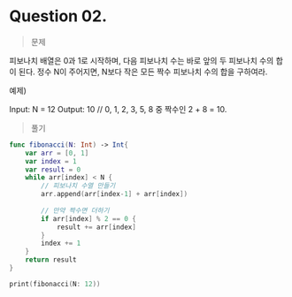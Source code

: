 # Question 02.

> 문제

피보나치 배열은 0과 1로 시작하며, 다음 피보나치 수는 바로 앞의 두 피보나치 수의 합이 된다. 정수 N이 주어지면, N보다 작은 모든 짝수 피보나치 수의 합을 구하여라.

예제)

Input: N = 12
Output: 10 // 0, 1, 2, 3, 5, 8 중 짝수인 2 + 8 = 10.
    
    
> 풀기

```swift
func fibonacci(N: Int) -> Int{
    var arr = [0, 1]
    var index = 1
    var result = 0
    while arr[index] < N {
        // 피보나치 수열 만들기
        arr.append(arr[index-1] + arr[index])
        
        // 만약 짝수면 더하기
        if arr[index] % 2 == 0 {
            result += arr[index]
        }
        index += 1
    }
    return result
}

print(fibonacci(N: 12))
```